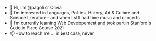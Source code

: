 - 👋 Hi, I’m @pagoli or Olivia.
- 👀 I’m interested in Languages, Politics, History, Art & Culture and Science Literature - and when I still had time music and concerts.
- 🌱 I’m currently learning Web Developement and took part in Stanford's Code in Place Course 2021
- 📫 How to reach me ... in best case, never.

<!---
pagoli/pagoli is a ✨ special ✨ repository because its `README.md` (this file) appears on your GitHub profile.
You can click the Preview link to take a look at your changes.
--->

